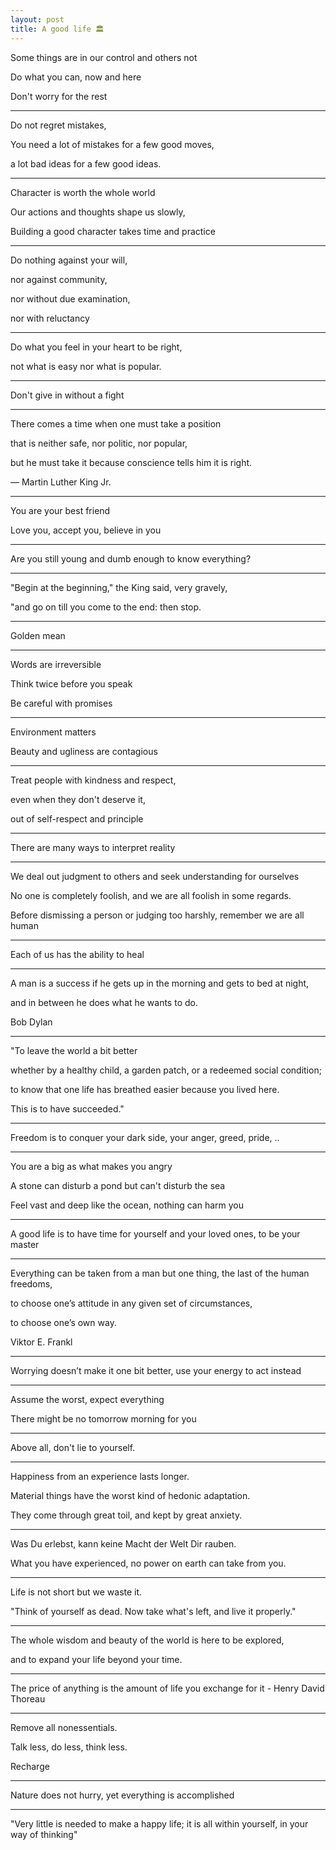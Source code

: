```yaml
---
layout: post
title: A good life 🏛️ 
---
```


Some things are in our control and others not

Do what you can, now and here 

Don't worry for the rest 

---

Do not regret mistakes, 

You need a lot of mistakes for a few good moves, 

a lot bad ideas for a few good ideas. 

---


Character is worth the whole world  

Our actions and thoughts shape us slowly,

Building a good character takes time and practice 

---

Do nothing against your will, 

nor against community, 

nor without due examination, 

nor with reluctancy 

---

Do what you feel in your heart to be right, 

not what is easy nor what is popular. 

---

Don't give in without a fight 

---

There comes a time when one must take a position 

that is neither safe, nor politic, nor popular, 

but he must take it because conscience tells him it is right.

― Martin Luther King Jr.


---
 
You are your best friend 

Love you, accept you, believe in you 

---


Are you still young and dumb enough to know everything?

---

"Begin at the beginning," the King said, very gravely, 

"and go on till you come to the end: then stop.

---

Golden mean

---

Words are irreversible

Think twice before you speak

Be careful with promises

---

Environment matters 

Beauty and ugliness are contagious 

---

Treat people with kindness and respect, 

even when they don't deserve it, 

out of self-respect and principle

---

There are many ways to interpret reality 

---


We deal out judgment to others and seek understanding for ourselves

No one is completely foolish, and we are all foolish in some regards. 

Before dismissing a person or judging too harshly, remember we are all human

---

Each of us has the ability to heal 

---

A man is a success if he gets up in the morning and gets to bed at night, 

and in between he does what he wants to do. 

Bob Dylan

---

"To leave the world a bit better  

whether by a healthy child, a garden patch, or a redeemed social condition; 

to know that one life has breathed easier because you lived here. 

This is to have succeeded."

---

Freedom is to conquer your dark side, your anger, greed, pride, ..

---

You are a big as what makes you angry 

A stone can disturb a pond but can't disturb the sea 

Feel vast and deep like the ocean, nothing can harm you 

---

A good life is to have time for yourself and your loved ones, to be your master

---

Everything can be taken from a man but one thing, the last of the human freedoms, 

to choose one’s attitude in any given set of circumstances, 

to choose one’s own way.

Viktor E. Frankl

---

Worrying doesn’t make it one bit better, use your energy to act instead

---

Assume the worst, expect everything

There might be no tomorrow morning for you 

---

Above all, don't lie to yourself. 

---

Happiness from an experience lasts longer. 

Material things have the worst kind of hedonic adaptation. 

They come through great toil, and kept by great anxiety. 

---

Was Du erlebst, kann keine Macht der Welt Dir rauben. 

What you have experienced, no power on earth can take from you.

---

Life is not short but we waste it. 

"Think of yourself as dead. Now take what's left, and live it properly."

---

The whole wisdom and beauty of the world is here to be explored,

and to expand your life beyond your time. 

---

The price of anything is the amount of life you exchange for it - Henry David Thoreau

---

Remove all nonessentials. 

Talk less, do less, think less. 

Recharge

---

Nature does not hurry, yet everything is accomplished

---

"Very little is needed to make a happy life; it is all within yourself, in your way of thinking"